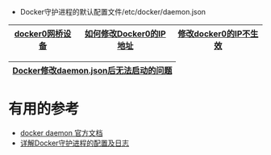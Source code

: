 
* Docker守护进程的默认配置文件/etc/docker/daemon.json


[docker0网桥设备](https://github.com/stevenli91748/Engineering-special/blob/master/Docker/容器网络/docker0设备.md)|[如何修改Docker0的IP地址](https://github.com/stevenli91748/Engineering-special/blob/master/Docker/Docker守护进程/如何修改Docker0的IP地址.md)|[修改docker0的IP不生效](https://www.cnblogs.com/rootid/p/9317772.html)|
---|---|---|

[Docker修改daemon.json后无法启动的问题](https://www.cnblogs.com/cocowool/p/docker_daemon_log_driver.html)|
---|



# 有用的参考

* [docker daemon 官方文档](https://docs.docker.com/engine/reference/commandline/dockerd/)
* [详解Docker守护进程的配置及日志](https://www.jb51.net/article/138102.htm)
